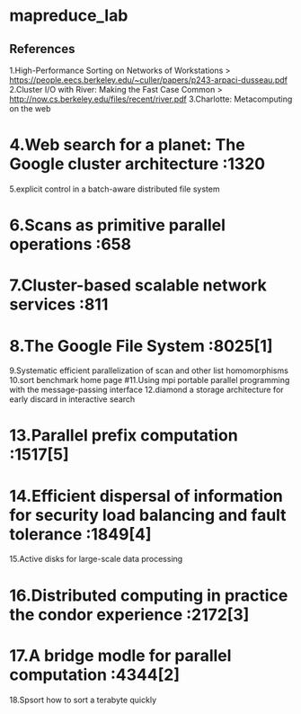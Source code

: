 # mapreduce_lab

## References
1.High-Performance Sorting on Networks of Workstations  > https://people.eecs.berkeley.edu/~culler/papers/p243-arpaci-dusseau.pdf
2.Cluster I/O with River: Making the Fast Case Common  > http://now.cs.berkeley.edu/files/recent/river.pdf
3.Charlotte: Metacomputing on the web
# 4.Web search for a planet: The Google cluster architecture :1320
5.explicit control in a batch-aware distributed file system
# 6.Scans as primitive parallel operations :658
# 7.Cluster-based scalable network services :811
# 8.The Google File System :8025[1]
9.Systematic efficient parallelization of scan and other list homomorphisms
10.sort benchmark home page
#11.Using mpi portable parallel programming with the message-passing interface
12.diamond a storage architecture for early discard in interactive search
# 13.Parallel prefix computation :1517[5]
# 14.Efficient dispersal of information for security load balancing and fault tolerance :1849[4]
15.Active disks for large-scale data processing
# 16.Distributed computing in practice the condor experience :2172[3]
# 17.A bridge modle for parallel computation :4344[2]
18.Spsort how to sort a terabyte quickly
